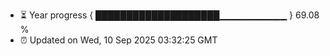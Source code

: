 - ⏳ Year progress { ████████████████████▁▁▁▁▁▁▁▁▁▁ } 69.08 %
- ⏰ Updated on Wed, 10 Sep 2025 03:32:25 GMT

